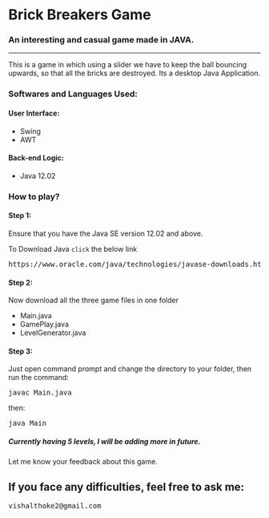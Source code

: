 <h1>Brick Breakers Game</h1> 
<h3>An interesting and casual game made in JAVA.</h3>
<hr>

  <p>This is a game in which using a slider we have to keep the ball bouncing upwards,
    so that all the bricks are destroyed. Its a desktop Java Application.</p>
  <h3>Softwares and Languages Used:</h3>
  <h4>User Interface:</h4>
  <ul>
    <li>Swing</li>
    <li>AWT</li>
  </ul>
  <h4>Back-end Logic:</h4>
    <ul>
      <li>Java 12.02</li>
    </ul>


<h3>How to play?</h3>
<h4>Step 1:</h4>
<p>Ensure that you have the Java SE version 12.02 and above.</p>
<p>To Download Java <code>click</code> the below link</p>
<pre><a>https://www.oracle.com/java/technologies/javase-downloads.html</a></pre>
<h4>Step 2:</h4>
<p>Now download all the three game files in one folder</p>
<ul>
  <li>Main.java</li>
  <li>GamePlay.java</li>
  <li>LevelGenerator.java</li>
</ul>
<h4>Step 3:</h4>
<p>Just open command prompt and change the directory to your folder, then run the command:</p>
<pre>javac Main.java</pre>
<p>then:</p>
<pre>java Main</pre>

<h5>Currently having 5 levels, I will be adding more in future.</h5>
<p>Let me know your feedback about this game.</p>

<h2>If you face any difficulties, feel free to ask me: </h2>
<pre>vishalthoke2@gmail.com</pre>
